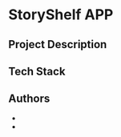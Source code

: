 # StoryShelf APP

## Project Description

## Tech Stack

## Authors

- [](https://www.github.com/name)
- [](https://www.github.com/name)
